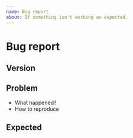 ```yaml
---
name: Bug report  
about: If something isn't working as expected.
---
```


# Bug report

## Version

## Problem

- What happened?
- How to reproduce

## Expected
